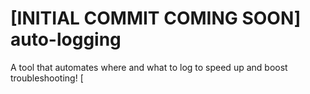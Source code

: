 # [INITIAL COMMIT COMING SOON] auto-logging 
A tool that automates where and what to log to speed up and boost troubleshooting! [
